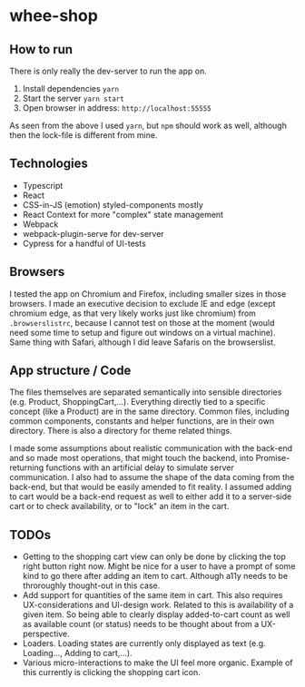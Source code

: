 # whee-shop

## How to run

There is only really the dev-server to run the app on.

1. Install dependencies `yarn`
2. Start the server `yarn start`
3. Open browser in address: `http://localhost:55555`

As seen from the above I used `yarn`, but `npm` should work as well, although then the lock-file is different from mine.

## Technologies

- Typescript
- React
- CSS-in-JS (emotion) styled-components mostly
- React Context for more "complex" state management
- Webpack
- webpack-plugin-serve for dev-server
- Cypress for a handful of UI-tests

## Browsers

I tested the app on Chromium and Firefox, including smaller sizes in those browsers. I made an executive decision to exclude IE and edge (except chromium edge, as that very likely works just like chromium) from `.browserslistrc`, because I cannot test on those at the moment (would need some time to setup and figure out windows on a virtual machine). Same thing with Safari, although I did leave Safaris on the browserslist.

## App structure / Code

The files themselves are separated semantically into sensible directories (e.g. Product, ShoppingCart,...). Everything directly tied to a specific concept (like a Product) are in the same directory. Common files, including common components, constants and helper functions, are in their own directory. There is also a directory for theme related things.

I made some assumptions about realistic communication with the back-end and so made most operations, that might touch the backend, into Promise-returning functions with an artificial delay to simulate server communication. I also had to assume the shape of the data coming from the back-end, but that would be easily amended to fit reality. I assumed adding to cart would be a back-end request as well to either add it to a server-side cart or to check availability, or to "lock" an item in the cart.

## TODOs

- Getting to the shopping cart view can only be done by clicking the top right button right now. Might be nice for a user to have a prompt of some kind to go there after adding an item to cart. Although a11y needs to be throroughly thought-out in this case.
- Add support for quantities of the same item in cart. This also requires UX-considerations and UI-design work. Related to this is availability of a given item. So being able to clearly display added-to-cart count as well as available count (or status) needs to be thought about from a UX-perspective.
- Loaders. Loading states are currently only displayed as text (e.g. Loading..., Adding to cart,...).
- Various micro-interactions to make the UI feel more organic. Example of this currently is clicking the shopping cart icon.
